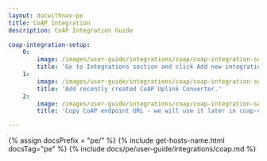 ```yaml
---
layout: docwithnav-pe
title: CoAP Integration
description: CoAP Integration Guide 

coap-integration-setup:
    0:
        image: /images/user-guide/integrations/coap/coap-integration-setup-1-pe.png
        title: 'Go to Integrations section and click Add new integration button. Name it CoAP Integration, select type COAP.'
    1:
        image: /images/user-guide/integrations/coap/coap-integration-setup-2-pe.png
        title: 'Add recently created CoAP Uplink Converter.'
    2:
        image: /images/user-guide/integrations/coap/coap-integration-setup-3-pe.png
        title: 'Copy CoAP endpoint URL - we will use it later in coap-client for testing CoAP Integration. Click "Add" to create an integration.'

---
```

{% assign docsPrefix = "pe/" %}
{% include get-hosts-name.html docsTag="pe" %}
{% include docs/pe/user-guide/integrations/coap.md %}
